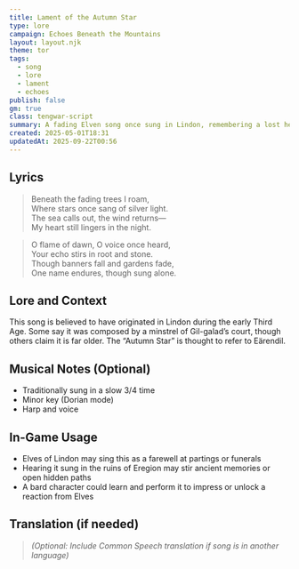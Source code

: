 ```yaml
---
title: Lament of the Autumn Star
type: lore
campaign: Echoes Beneath the Mountains
layout: layout.njk
theme: tor
tags:
  - song
  - lore
  - lament
  - echoes
publish: false
gm: true
class: tengwar-script
summary: A fading Elven song once sung in Lindon, remembering a lost hero of the First Age.
created: 2025-05-01T18:31
updatedAt: 2025-09-22T00:56
---
```


## Lyrics

> Beneath the fading trees I roam,  
> Where stars once sang of silver light.  
> The sea calls out, the wind returns—  
> My heart still lingers in the night.

> O flame of dawn, O voice once heard,  
> Your echo stirs in root and stone.  
> Though banners fall and gardens fade,  
> One name endures, though sung alone.

## Lore and Context

This song is believed to have originated in Lindon during the early Third Age. Some say it was composed by a minstrel of Gil-galad’s court, though others claim it is far older. The “Autumn Star” is thought to refer to Eärendil.

## Musical Notes (Optional)

- Traditionally sung in a slow 3/4 time
- Minor key (Dorian mode)
- Harp and voice

## In-Game Usage

- Elves of Lindon may sing this as a farewell at partings or funerals
- Hearing it sung in the ruins of Eregion may stir ancient memories or open hidden paths
- A bard character could learn and perform it to impress or unlock a reaction from Elves

## Translation (if needed)

> *(Optional: Include Common Speech translation if song is in another language)*

